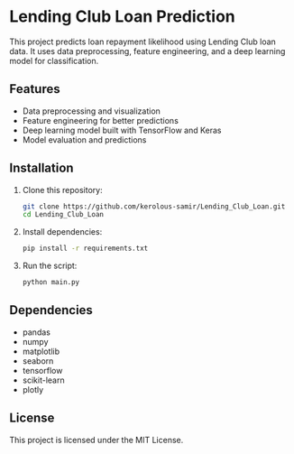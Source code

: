 # Lending Club Loan Prediction

This project predicts loan repayment likelihood using Lending Club loan data. It uses data preprocessing, feature engineering, and a deep learning model for classification.

## Features
- Data preprocessing and visualization
- Feature engineering for better predictions
- Deep learning model built with TensorFlow and Keras
- Model evaluation and predictions

## Installation
1. Clone this repository:
   ```bash
   git clone https://github.com/kerolous-samir/Lending_Club_Loan.git
   cd Lending_Club_Loan
   ```
2. Install dependencies:
   ```bash
   pip install -r requirements.txt
   ```
3. Run the script:
   ```bash
   python main.py
   ```

## Dependencies
- pandas
- numpy
- matplotlib
- seaborn
- tensorflow
- scikit-learn
- plotly

## License
This project is licensed under the MIT License.
